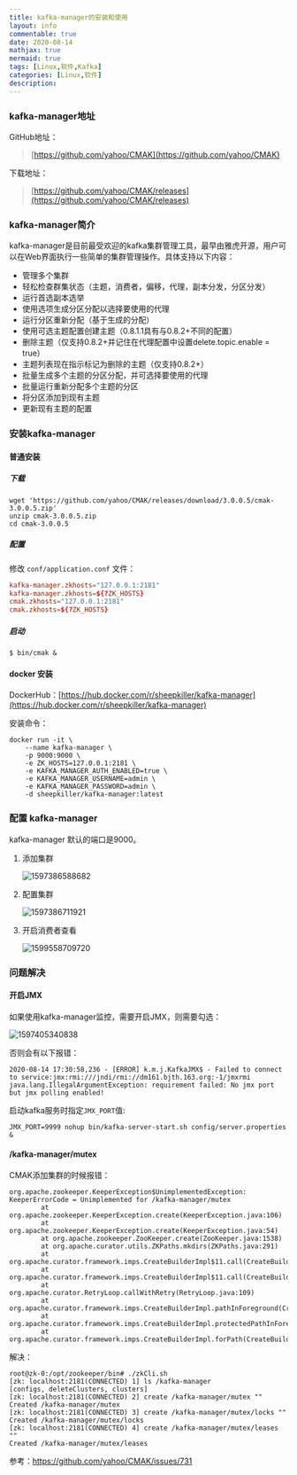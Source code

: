 ```yaml
---
title: kafka-manager的安装和使用
layout: info
commentable: true
date: 2020-08-14
mathjax: true
mermaid: true
tags: [Linux,软件,Kafka]
categories: [Linux,软件]
description: 
---
```


### kafka-manager地址

GitHub地址：

> [https://github.com/yahoo/CMAK](https://github.com/yahoo/CMAK)

下载地址：

> [https://github.com/yahoo/CMAK/releases](https://github.com/yahoo/CMAK/releases)

### kafka-manager简介

kafka-manager是目前最受欢迎的kafka集群管理工具，最早由雅虎开源，用户可以在Web界面执行一些简单的集群管理操作。具体支持以下内容：

- 管理多个集群
- 轻松检查群集状态（主题，消费者，偏移，代理，副本分发，分区分发）
- 运行首选副本选举
- 使用选项生成分区分配以选择要使用的代理
- 运行分区重新分配（基于生成的分配）
- 使用可选主题配置创建主题（0.8.1.1具有与0.8.2+不同的配置）
- 删除主题（仅支持0.8.2+并记住在代理配置中设置delete.topic.enable = true）
- 主题列表现在指示标记为删除的主题（仅支持0.8.2+）
- 批量生成多个主题的分区分配，并可选择要使用的代理
- 批量运行重新分配多个主题的分区
- 将分区添加到现有主题
- 更新现有主题的配置

### 安装kafka-manager

#### 普通安装

##### 下载

```
wget 'https://github.com/yahoo/CMAK/releases/download/3.0.0.5/cmak-3.0.0.5.zip'
unzip cmak-3.0.0.5.zip
cd cmak-3.0.0.5
```

##### 配置

修改  `conf/application.conf` 文件：

```conf
kafka-manager.zkhosts="127.0.0.1:2181"
kafka-manager.zkhosts=${?ZK_HOSTS}
cmak.zkhosts="127.0.0.1:2181"
cmak.zkhosts=${?ZK_HOSTS}
```

##### 启动

```
$ bin/cmak &
```

#### docker 安装

DockerHub：[https://hub.docker.com/r/sheepkiller/kafka-manager](https://hub.docker.com/r/sheepkiller/kafka-manager)

安装命令：

```shell
docker run -it \
	--name kafka-manager \
	-p 9000:9000 \
	-e ZK_HOSTS=127.0.0.1:2181 \
	-e KAFKA_MANAGER_AUTH_ENABLED=true \
	-e KAFKA_MANAGER_USERNAME=admin \
	-e KAFKA_MANAGER_PASSWORD=admin \
	-d sheepkiller/kafka-manager:latest
```

### 配置 kafka-manager

kafka-manager 默认的端口是9000。

1. 添加集群

   ![1597386588682](/images/2020/08/1597386588682.png)

2. 配置集群

   ![1597386711921](/images/2020/08/1597386711921.png)
   
3. 开启消费者查看

   ![1599558709720](/images/2020/08/1599558709720.png)

### 问题解决

#### 开启JMX

如果使用kafka-manager监控，需要开启JMX，则需要勾选：

![1597405340838](/images/2020/08/1597405340838.png)

否则会有以下报错：

```
2020-08-14 17:30:58,236 - [ERROR] k.m.j.KafkaJMX$ - Failed to connect to service:jmx:rmi:///jndi/rmi://dm161.bjth.163.org:-1/jmxrmi
java.lang.IllegalArgumentException: requirement failed: No jmx port but jmx polling enabled!
```

启动kafka服务时指定`JMX_PORT`值:

```
JMX_PORT=9999 nohup bin/kafka-server-start.sh config/server.properties &
```

#### /kafka-manager/mutex

CMAK添加集群的时候报错：

```
org.apache.zookeeper.KeeperException$UnimplementedException: KeeperErrorCode = Unimplemented for /kafka-manager/mutex
        at org.apache.zookeeper.KeeperException.create(KeeperException.java:106)
        at org.apache.zookeeper.KeeperException.create(KeeperException.java:54)
        at org.apache.zookeeper.ZooKeeper.create(ZooKeeper.java:1538)
        at org.apache.curator.utils.ZKPaths.mkdirs(ZKPaths.java:291)
        at org.apache.curator.framework.imps.CreateBuilderImpl$11.call(CreateBuilderImpl.java:746)
        at org.apache.curator.framework.imps.CreateBuilderImpl$11.call(CreateBuilderImpl.java:723)
        at org.apache.curator.RetryLoop.callWithRetry(RetryLoop.java:109)
        at org.apache.curator.framework.imps.CreateBuilderImpl.pathInForeground(CreateBuilderImpl.java:720)
        at org.apache.curator.framework.imps.CreateBuilderImpl.protectedPathInForeground(CreateBuilderImpl.java:484)
        at org.apache.curator.framework.imps.CreateBuilderImpl.forPath(CreateBuilderImpl.java:474)
```

解决：

```
root@zk-0:/opt/zookeeper/bin# ./zkCli.sh
[zk: localhost:2181(CONNECTED) 1] ls /kafka-manager
[configs, deleteClusters, clusters]
[zk: localhost:2181(CONNECTED) 2] create /kafka-manager/mutex ""
Created /kafka-manager/mutex
[zk: localhost:2181(CONNECTED) 3] create /kafka-manager/mutex/locks ""
Created /kafka-manager/mutex/locks
[zk: localhost:2181(CONNECTED) 4] create /kafka-manager/mutex/leases ""
Created /kafka-manager/mutex/leases
```

参考：https://github.com/yahoo/CMAK/issues/731